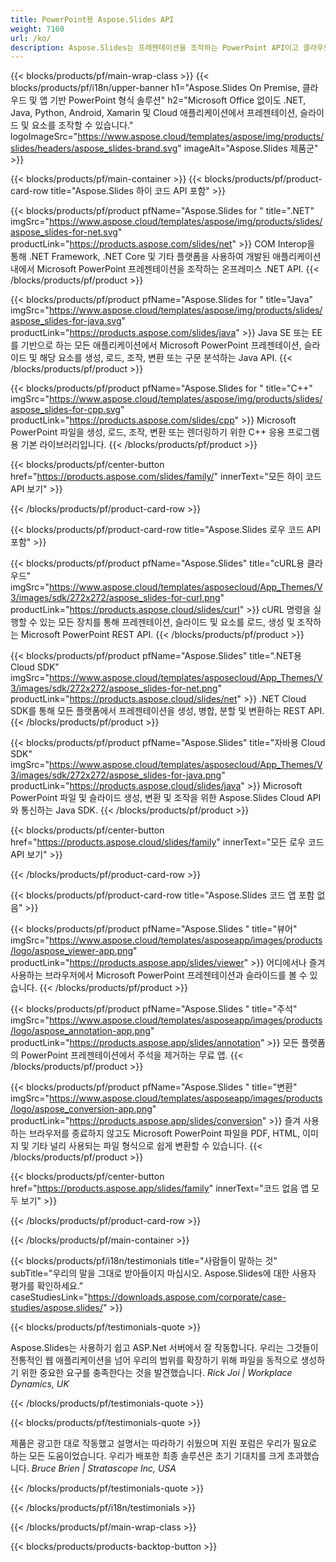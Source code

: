 ```yaml
---
title: PowerPoint용 Aspose.Slides API
weight: 7160
url: /ko/
description: Aspose.Slides는 프레젠테이션을 조작하는 PowerPoint API이고 클라우드는 슬라이드 클라우드 API를 제공합니다.
---
```


{{< blocks/products/pf/main-wrap-class >}}
{{< blocks/products/pf/i18n/upper-banner h1="Aspose.Slides On Premise, 클라우드 및 앱 기반 PowerPoint 형식 솔루션" h2="Microsoft Office 없이도 .NET, Java, Python, Android, Xamarin 및 Cloud 애플리케이션에서 프레젠테이션, 슬라이드 및 요소를 조작할 수 있습니다." logoImageSrc="https://www.aspose.cloud/templates/aspose/img/products/slides/headers/aspose_slides-brand.svg" imageAlt="Aspose.Slides 제품군" >}}

{{< blocks/products/pf/main-container >}}
{{< blocks/products/pf/product-card-row title="Aspose.Slides 하이 코드 API 포함" >}}

{{< blocks/products/pf/product pfName="Aspose.Slides for " title=".NET" imgSrc="https://www.aspose.cloud/templates/aspose/img/products/slides/aspose_slides-for-net.svg" productLink="https://products.aspose.com/slides/net" >}}
COM Interop을 통해 .NET Framework, .NET Core 및 기타 플랫폼을 사용하여 개발된 애플리케이션 내에서 Microsoft PowerPoint 프레젠테이션을 조작하는 온프레미스 .NET API.
{{< /blocks/products/pf/product >}}

{{< blocks/products/pf/product pfName="Aspose.Slides for " title="Java" imgSrc="https://www.aspose.cloud/templates/aspose/img/products/slides/aspose_slides-for-java.svg" productLink="https://products.aspose.com/slides/java" >}}
Java SE 또는 EE를 기반으로 하는 모든 애플리케이션에서 Microsoft PowerPoint 프레젠테이션, 슬라이드 및 해당 요소를 생성, 로드, 조작, 변환 또는 구문 분석하는 Java API.
{{< /blocks/products/pf/product >}}

{{< blocks/products/pf/product pfName="Aspose.Slides for " title="C++" imgSrc="https://www.aspose.cloud/templates/aspose/img/products/slides/aspose_slides-for-cpp.svg" productLink="https://products.aspose.com/slides/cpp" >}}
Microsoft PowerPoint 파일을 생성, 로드, 조작, 변환 또는 렌더링하기 위한 C++ 응용 프로그램용 기본 라이브러리입니다.
{{< /blocks/products/pf/product >}}

{{< blocks/products/pf/center-button href="https://products.aspose.com/slides/family/" innerText="모든 하이 코드 API 보기" >}}

{{< /blocks/products/pf/product-card-row >}}

{{< blocks/products/pf/product-card-row title="Aspose.Slides 로우 코드 API 포함" >}}

{{< blocks/products/pf/product pfName="Aspose.Slides" title="cURL용 클라우드" imgSrc="https://www.aspose.cloud/templates/asposecloud/App_Themes/V3/images/sdk/272x272/aspose_slides-for-curl.png" productLink="https://products.aspose.cloud/slides/curl" >}}
cURL 명령을 실행할 수 있는 모든 장치를 통해 프레젠테이션, 슬라이드 및 요소를 로드, 생성 및 조작하는 Microsoft PowerPoint REST API.
{{< /blocks/products/pf/product >}}

{{< blocks/products/pf/product pfName="Aspose.Slides" title=".NET용 Cloud SDK" imgSrc="https://www.aspose.cloud/templates/asposecloud/App_Themes/V3/images/sdk/272x272/aspose_slides-for-net.png" productLink="https://products.aspose.cloud/slides/net" >}}
.NET Cloud SDK를 통해 모든 플랫폼에서 프레젠테이션을 생성, 병합, 분할 및 변환하는 REST API.
{{< /blocks/products/pf/product >}}

{{< blocks/products/pf/product pfName="Aspose.Slides" title="자바용 Cloud SDK" imgSrc="https://www.aspose.cloud/templates/asposecloud/App_Themes/V3/images/sdk/272x272/aspose_slides-for-java.png" productLink="https://products.aspose.cloud/slides/java" >}}
Microsoft PowerPoint 파일 및 슬라이드 생성, 변환 및 조작을 위한 Aspose.Slides Cloud API와 통신하는 Java SDK.
{{< /blocks/products/pf/product >}}

{{< blocks/products/pf/center-button href="https://products.aspose.cloud/slides/family" innerText="모든 로우 코드 API 보기" >}}

{{< /blocks/products/pf/product-card-row >}}

{{< blocks/products/pf/product-card-row title="Aspose.Slides 코드 앱 포함 없음" >}}

{{< blocks/products/pf/product pfName="Aspose.Slides " title="뷰어" imgSrc="https://www.aspose.cloud/templates/asposeapp/images/products/logo/aspose_viewer-app.png" productLink="https://products.aspose.app/slides/viewer" >}}
어디에서나 즐겨 사용하는 브라우저에서 Microsoft PowerPoint 프레젠테이션과 슬라이드를 볼 수 있습니다.
{{< /blocks/products/pf/product >}}

{{< blocks/products/pf/product pfName="Aspose.Slides " title="주석" imgSrc="https://www.aspose.cloud/templates/asposeapp/images/products/logo/aspose_annotation-app.png" productLink="https://products.aspose.app/slides/annotation" >}}
모든 플랫폼의 PowerPoint 프레젠테이션에서 주석을 제거하는 무료 앱.
{{< /blocks/products/pf/product >}}

{{< blocks/products/pf/product pfName="Aspose.Slides " title="변환" imgSrc="https://www.aspose.cloud/templates/asposeapp/images/products/logo/aspose_conversion-app.png" productLink="https://products.aspose.app/slides/conversion" >}}
즐겨 사용하는 브라우저를 종료하지 않고도 Microsoft PowerPoint 파일을 PDF, HTML, 이미지 및 기타 널리 사용되는 파일 형식으로 쉽게 변환할 수 있습니다.
{{< /blocks/products/pf/product >}}

{{< blocks/products/pf/center-button href="https://products.aspose.app/slides/family" innerText="코드 없음 앱 모두 보기" >}}

{{< /blocks/products/pf/product-card-row >}}

{{< /blocks/products/pf/main-container >}}

{{< blocks/products/pf/i18n/testimonials title="사람들이 말하는 것" subTitle="우리의 말을 그대로 받아들이지 마십시오. Aspose.Slides에 대한 사용자 평가를 확인하세요." caseStudiesLink="https://downloads.aspose.com/corporate/case-studies/aspose.slides/" >}}

{{< blocks/products/pf/testimonials-quote >}}
<p class="first">
Aspose.Slides는 사용하기 쉽고 ASP.Net 서버에서 잘 작동합니다. 우리는 그것들이 전통적인 웹 애플리케이션을 넘어 우리의 범위를 확장하기 위해 파일을 동적으로 생성하기 위한 중요한 요구를 충족한다는 것을 발견했습니다.
 <em>
  Rick Joi | Workplace Dynamics, UK
 </em>
</p>

{{< /blocks/products/pf/testimonials-quote >}}

{{< blocks/products/pf/testimonials-quote >}}
<p class="second">
제품은 광고한 대로 작동했고 설명서는 따라하기 쉬웠으며 지원 포럼은 우리가 필요로 하는 모든 도움이었습니다. 우리가 배포한 최종 솔루션은 초기 기대치를 크게 초과했습니다.
 <em>
  Bruce Brien | Stratascope Inc, USA
 </em>
</p>

{{< /blocks/products/pf/testimonials-quote >}}

{{< /blocks/products/pf/i18n/testimonials >}}

{{< /blocks/products/pf/main-wrap-class >}}

{{< blocks/products/products-backtop-button >}}